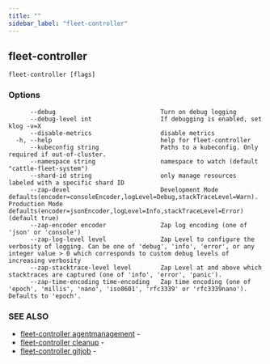 ```yaml
---
title: ""
sidebar_label: "fleet-controller"
---
```

## fleet-controller



```
fleet-controller [flags]
```

### Options

```
      --debug                             Turn on debug logging
      --debug-level int                   If debugging is enabled, set klog -v=X
      --disable-metrics                   disable metrics
  -h, --help                              help for fleet-controller
      --kubeconfig string                 Paths to a kubeconfig. Only required if out-of-cluster.
      --namespace string                  namespace to watch (default "cattle-fleet-system")
      --shard-id string                   only manage resources labeled with a specific shard ID
      --zap-devel                         Development Mode defaults(encoder=consoleEncoder,logLevel=Debug,stackTraceLevel=Warn). Production Mode defaults(encoder=jsonEncoder,logLevel=Info,stackTraceLevel=Error) (default true)
      --zap-encoder encoder               Zap log encoding (one of 'json' or 'console')
      --zap-log-level level               Zap Level to configure the verbosity of logging. Can be one of 'debug', 'info', 'error', or any integer value > 0 which corresponds to custom debug levels of increasing verbosity
      --zap-stacktrace-level level        Zap Level at and above which stacktraces are captured (one of 'info', 'error', 'panic').
      --zap-time-encoding time-encoding   Zap time encoding (one of 'epoch', 'millis', 'nano', 'iso8601', 'rfc3339' or 'rfc3339nano'). Defaults to 'epoch'.
```

### SEE ALSO

* [fleet-controller agentmanagement](./fleet-controller_agentmanagement)	 - 
* [fleet-controller cleanup](./fleet-controller_cleanup)	 - 
* [fleet-controller gitjob](./fleet-controller_gitjob)	 - 

